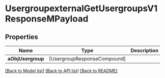 # UsergroupexternalGetUsergroupsV1ResponseMPayload

## Properties
Name | Type | Description | Notes
------------ | ------------- | ------------- | -------------
**aObjUsergroup** | [UsergroupResponseCompound] |  | 

[[Back to Model list]](../README.md#documentation-for-models) [[Back to API list]](../README.md#documentation-for-api-endpoints) [[Back to README]](../README.md)


